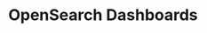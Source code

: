 ---
role: ui
title: OpenSearch Dashboards
artifact_id: opensearch-dashboards
architecture: arm64
platform: linux
type: rpm
artifact_url: https://artifacts.opensearch.org/releases/bundle/opensearch-dashboards/2.6.0/opensearch-dashboards-2.6.0-linux-arm64.rpm
version: 2.6.0
category: opensearch-dashboards
slug: opensearch-dashboards-2.6.0-linux-arm64-rpm
signature: https://artifacts.opensearch.org/releases/bundle/opensearch-dashboards/2.6.0/opensearch-dashboards-2.6.0-linux-arm64.rpm.sig
guide: https://opensearch.org/docs/latest/opensearch/install/rpm
---